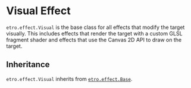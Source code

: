 # Visual Effect

`etro.effect.Visual` is the base class for all effects that modify the target visually. This includes effects that render the target with a custom GLSL fragment shader and effects that use the Canvas 2D API to draw on the target.

## Inheritance

`etro.effect.Visual` inherits from [`etro.effect.Base`](base).
